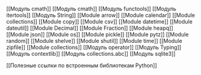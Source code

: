 [[Модуль cmath]]
[[Модуль cmath]]
[[Модуль functools]]
[[Модуль itertools]]
[[Модуль String]]
[[Module arrow]]
[[Module calendar]]
[[Module collections]]
[[Module copy]]
[[Module csv]]
[[Module datetime]]
[[Module dateutil]]
[[Module Decimal]]
[[Module Fraction]]
[[Module heapq]]
[[Module json]]
[[Module os]]
[[Module pickle]]
[[Module pytz]]
[[Module random]]
[[Module shelve]]
[[Module shutil]]
[[Module time]]
[[Module zipfile]]
[[Module collections]]
[[Модуль operator]]
[[Модуль Typing]]
[[Модуль contextlib]]
[[Модуль collections.abc]]
[[Модуль sqlite3]]

[[Полезные ссылки по встроенным библиотекам Python]]